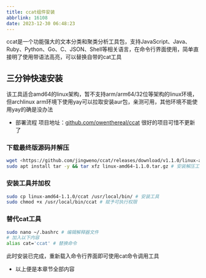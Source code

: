 ```yaml
---
title: ccat组件安装
abbrlink: 16108
date: 2023-12-30 06:48:23
---
```


ccat是一个功能强大的文本分类和聚类分析工具包，支持JavaScript、Java、Ruby、Python、Go、C、JSON、Shell等相关语言，在命令行界面使用，简单直接明了使用带语法高亮，可以替换自带的cat工具

## 三分钟快速安装

该工具适合amd64的linux架构，暂不支持arm/arm64/32位等架构的linux环境，但archlinux arm环境下使用yay可以拉取安装aur包，亲测可用，其他环境不能使用yay的确是没办法

- 部署流程
项目地址：[github.com/owenthereal/ccat](https://github.com/owenthereal/ccat)
很好的项目可惜不更新了

### 下载最终版源码并解压

```bash
wget <https://github.com/jingweno/ccat/releases/download/v1.1.0/linux-amd64-1.1.0.tar.gz> # 下载
sudo apt install tar -y && tar xfz linux-amd64-1.1.0.tar.gz # 安装解压工具并解压releases
```

### 安装工具并加权

```bash
sudo cp linux-amd64-1.1.0/ccat /usr/local/bin/ # 安装工具
sudo chmod +x /usr/local/bin/ccat # 赋予可执行权限
```

### 替代cat工具

```bash
sudo nano ~/.bashrc # 编辑解释器文件
# 加入以下内容
alias cat='ccat' # 替换命令
```

此时安装已完成，重新载入命令行界面即可使用cat命令调用工具

- 以上便是本章节全部内容
